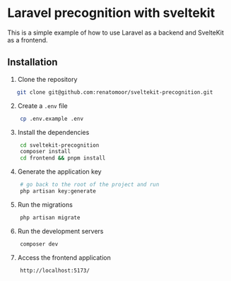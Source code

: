 # Laravel precognition with sveltekit

This is a simple example of how to use Laravel as a backend and SvelteKit as a frontend.

## Installation

1. Clone the repository
 ```bash
    git clone git@github.com:renatomoor/sveltekit-precognition.git
```

2. Create a `.env` file
```bash
    cp .env.example .env
```

3. Install the dependencies
```bash
    cd sveltekit-precognition
    composer install
    cd frontend && pnpm install
```

4. Generate the application key
```bash
    # go back to the root of the project and run
    php artisan key:generate
```

5. Run the migrations
```bash
    php artisan migrate
```

6. Run the development servers
```bash
    composer dev
```

7. Access the frontend application
```bash
    http://localhost:5173/
```
